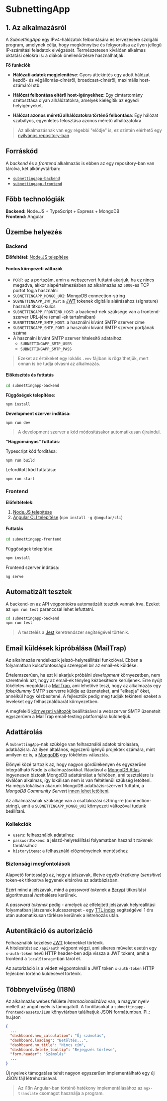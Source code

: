 # SubnettingApp

## 1. Az alkalmazásról

A _SubnettingApp_ egy IPv4-hálózatok felbontására és tervezésére szolgáló program, amelynek célja, hogy megkönnyítse és felgyorsítsa az ilyen jellegű IP‑számítási feladatok elvégzését. Természetesen kiválóan alkalmas oktatási célokra is: a diákok önellenőrzésre használhatják.

**Fő funkciók**

- **Hálózati adatok megjelenítése**:
  Gyors áttekintés egy adott hálózat kezdő- és végállomás-címéről, broadcast-címéről, maximális host-számáról stb.

- **Hálózat felbontása eltérő host-igényekhez**:
  Egy címtartomány szétosztása olyan alhálózatokra, amelyek kielégítik az egyedi helyigényeket.

- **Hálózat azonos méretű alhálózatokra történő felbontása**:
  Egy hálózat szabályos, egyenletes felosztása azonos méretű alhálózatokra.

> Az alkalmazásnak van egy régebbi "elődje" is, ez szintén elérhető egy [nyilvános repository-ban](https://github.com/Dansoftowner/SubnettingApp).

## Forráskód

A _backend_ és a _frontend_ alkalmazás is ebben az egy repository-ban van tárolva, két alkönyvtárban:

- [`subnettingapp-backend`](/subnettingapp-backend/)
- [`subnettingapp-frontend`](/subnettingapp-frontend/)

## Főbb technológiák

**Backend:** Node.JS + TypeScript + Express + MongoDB  
**Frontend:** Angular

## Üzembe helyezés

### Backend

**Előfeltétel**: [Node.JS telepítése](https://nodejs.org/en/download)

#### Fontos környezeti változók

- `PORT`: az a portszám, amin a webszervert futtatni akarjuk, ha ez nincs megadva, akkor alapértelmezésben az alkalmazás az `5000`-es TCP portot fogja használni
- `SUBNETTINGAPP_MONGO_URI`: MongoDB connection-string
- `SUBNETTINGAPP_JWT_KEY`: a [JWT](https://jwt.io/) tokenek digitális aláírásához (signature) használt titkos-kulcs
- `SUBNETTINGAPP_FRONTEND_HOST`: a backend-nek szüksége van a frontend-szerver URL-jére (email-ek tartalmában)
- `SUBNETTINGAPP_SMTP_HOST`: a használni kívánt SMTP szerver címe
- `SUBNETTINGAPP_SMTP_PORT`: a használni kívánt SMTP szerver portjának száma
- A használni kívánt SMTP szerver hitelesítő adataihoz:
  - `SUBNETTINGAPP_SMTP_USER`
  - `SUBNETTINGAPP_SMTP_PASS`

> Ezeket az értékeket egy lokális `.env` fájlban is rögzíthetjük, mert onnan is be tudja olvasni az alkalmazás.

#### Előkészítés és futtatás

```bash
cd subnettingapp-backend
```

**Függőségek telepítése:**

```bash
npm install
```

**Development szerver inditása:**

```
npm run dev
```

> A development szerver a kód módosításakor automatikusan újraindul.

**"Hagyományos" futtatás**:

Typescript kód fordítása:

```
npm run build
```

Lefordított kód futtatása:

```
npm run start
```

### Frontend

**Előfeltételek**:

1. [Node.JS telepítése](https://nodejs.org/en/download)
2. [Angular CLI telepítése](https://nodejs.org/en/download) (`npm install -g @angular/cli`)

#### Futtatás

```bash
cd subnettingapp-frontend

```

Függőségek telepítése:

```bash
npm install
```

Frontend szerver indítása:

```
ng serve
```

## Automatizált tesztek

A backend-en az API végpontokra automatizált tesztek vannak írva. Ezeket az `npm run test` paranccsal lehet lefuttatni.

```bash
cd subnettingapp-backend
npm run test
```

> A tesztelés a [Jest](https://jestjs.io/) keretrendszer segítségével történik.

## Email küldések kipróbálása (MailTrap)

Az alkalmazás rendelkezik jelszó-helyreállítási funkcióval. Ebben a folyamatban kulcsfontosságú szereppel bír az email-ek küldése.

Értelemszerűen, ha ezt ki akarjuk próbálni _development_ környezetben, nem szeretnénk azt, hogy az email-ek tényleg kézbesítésre kerüljenek.
Erre nyújt tökéletes megoldást a [MailTrap](https://mailtrap.io/), ami lehetővé teszi, hogy az alkalmazás egy _fake/dummy_ SMTP szerverre küldje az üzeneteket, ami "elkapja" őket, annélkül hogy kézbesítené. A fejlesztők pedig meg tudják tekinteni ezeket a leveleket egy felhasználóbarát környezetben.

A megfelelő [környezeti változók](#fontos-környezeti-változók) beállításával a webszerver SMTP üzeneteit egyszerűem a MailTrap email-testing platformjára küldhetjük.

## Adattárolás

A `SubnettingApp`-nak szükége van felhasználói adatok tárolására, adatbázisra.
Az ilyen általános, egyszerű igényű projektek számára, mint amilyen ez is, a [MongoDB](https://www.mongodb.com/) egy tökéletes választás.

Előnyei közé tartozik az, hogy nagyon gördülékenyen és egyszerűen integrálható Node.js alkalmazásokkal. Ráadásul a [MongoDB Atlas](https://www.mongodb.com/products/platform/atlas-database) ingyenesen biztosít MongoDB adattárolást a felhőben, ami tesztelésre is kiválóan alkalmas, így lokálisan nem is van feltétlenül szükség letölteni.  
Ha mégis lokálisan akarunk MongoDB adatbázis-szervert futtatni, a *MongoDB Community Server*t [innen lehet letölteni](https://www.mongodb.com/try/download/community).

Az alkalmazásnak szüksége van a csatlakozási sztring-re (connection-string), amit a `SUBNETTINGAPP_MONGO_URI` környezeti változóval tudunk beállítani.

### Kollekciók

- `users`: felhasználók adataihoz
- `passwordtokens`: a jelszó-helyreállítási folyamatban használt *token*ek tárolásához
- `historyitems`: a felhasználó előzményeinek mentéséhez

### Biztonsági megfontolások

Alapvető fontosságú az, hogy a jelszavak, illetve egyéb érzékeny (_sensitive_) token-ek titkosítva legyenek eltárolva az adatbázisban.

Ezért mind a jelszavak, mind a *password token*ek a [Bcrypt](https://www.npmjs.com/package/bcrypt) titkosítási algoritmussal *hash*elésre kerülnek.

A _password tokenek_ pedig - amelyek az elfelejtett jelszavak helyreállítási folyamatban játszanak kulcsszerepet - egy [TTL index](https://www.mongodb.com/docs/manual/core/index-ttl/) segítségével 1 óra után automatikusan törlésre kerülnek a létrehozás után.

## Autentikáció és autorizáció

Felhasználók kezelése [JWT](https://jwt.io/) tokenekkel történik.  
A hitelesítést az `/api/auth` végpont végzi, ami sikeres művelet esetén egy `x-auth-token` nevű HTTP header-ben
adja vissza a JWT tokent, amit a frontend a `localStorage`-ban tárol el.

Az autorizáció is a védett végpontoknál a JWT token `x-auth-token` HTTP fejlécben történő küldésével történik.

## Többnyelvűség (I18N)

Az alkalmazás webes felülete _internacionalizálva_ van, a magyar nyelv mellett az angol nyelv is támogatott.
A fordításokat a `subnettingapp-frontend/assets/i18n` könyvtárban találhatjuk JSON formátumban.
Pl.: hu.json

```json
{
  ...
  "dashboard.new_calculation": "Új számolás",
  "dashboard.loading": "Betöltés...",
  "dashboard.no_title": "Nincs cím",
  "dashboard.delete_tooltip": "Bejegyzés törlése",
  "form.header": "Számolás"
  ...
}
```

Új nyelvek támogatása tehát nagyon egyszerűen implementálható egy új JSON fájl létrehozásával.

> Az i18n Angular-ban történő hatékony implementálásához az `ngx-translate` csomagot használja a program.
